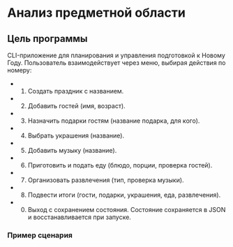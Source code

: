 # Анализ предметной области

## Цель программы
CLI-приложение для планирования и управления подготовкой к Новому Году. Пользователь взаимодействует через меню, выбирая действия по номеру:
- 1. Создать праздник с названием.
- 2. Добавить гостей (имя, возраст).
- 3. Назначить подарки гостям (название подарка, для кого).
- 4. Выбрать украшения (название).
- 5. Добавить музыку (название).
- 6. Приготовить и подать еду (блюдо, порции, проверка гостей).
- 7. Организовать развлечения (тип, проверка музыки).
- 8. Подвести итоги (гости, подарки, украшения, еда, развлечения).
- 0. Выход с сохранением состояния.
Состояние сохраняется в JSON и восстанавливается при запуске.

### Пример сценария